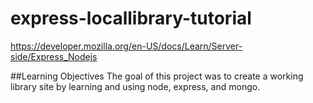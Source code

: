 # express-locallibrary-tutorial
https://developer.mozilla.org/en-US/docs/Learn/Server-side/Express_Nodejs

##Learning Objectives
The goal of this project was to create a working library site by learning and using node, express, and mongo.
